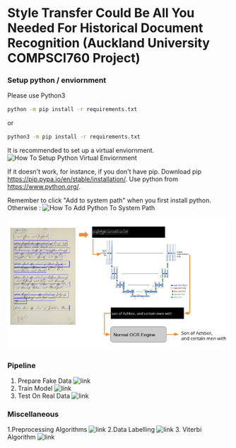 # Style Transfer Could Be All You Needed For Historical Document Recognition (Auckland University COMPSCI760 Project)


### Setup python / enviornment

Please use Python3

```bash
python -m pip install -r requirements.txt

```
or 
```bash
python3 -m pip install -r requirements.txt
```
It is recommended to set up a virtual enviornment. ![How To Setup Python Virtual Enviornment](https://realpython.com/python-virtual-environments-a-primer/)

If it doesn't work, for instance, if you don't have pip. Download pip https://pip.pypa.io/en/stable/installation/.
Use python from https://www.python.org/.

Remember to click "Add to system path" when you first install python. Otherwise :
![How To Add Python To System Path](https://geek-university.com/python/add-python-to-the-windows-path/)


![pipeline](pipeline.PNG)


### Pipeline

1. Prepare Fake Data ![link](https://github.com/IpsumDominum/Is-Font-Style-Transfer-All-You-Need-For-Historical-Document-Recognition-/tree/master/Fake%20Data%20Generation)
2. Train Model ![link](https://github.com/IpsumDominum/Is-Font-Style-Transfer-All-You-Need-For-Historical-Document-Recognition-/tree/master/Model%20Training)
3. Test On Real Data ![link](https://github.com/IpsumDominum/Is-Font-Style-Transfer-All-You-Need-For-Historical-Document-Recognition-/tree/master/Test%20On%20Real%20Data)

### Miscellaneous

1.Preprocessing Algorithms ![link](https://github.com/IpsumDominum/Is-Font-Style-Transfer-All-You-Need-For-Historical-Document-Recognition-/tree/master/Preprocessing%20And%20Data%20Mining)
2.Data Labelling ![link](https://github.com/IpsumDominum/Is-Font-Style-Transfer-All-You-Need-For-Historical-Document-Recognition-/tree/master/Data%20Label%20Tool)
3. Viterbi Algorithm ![link](https://github.com/IpsumDominum/Is-Font-Style-Transfer-All-You-Need-For-Historical-Document-Recognition-/blob/master/Viterbi_Algorithm.R)
